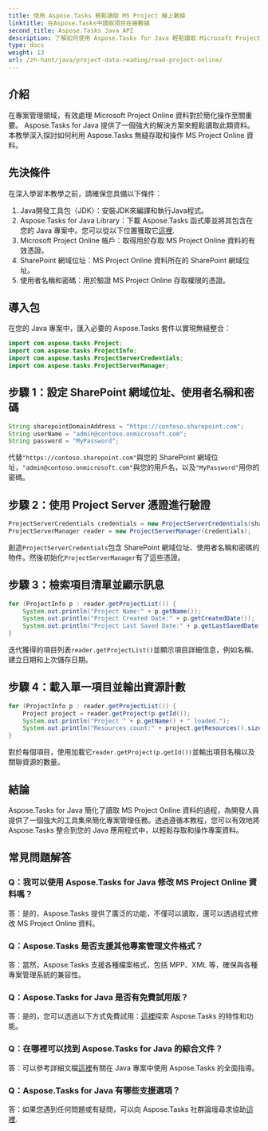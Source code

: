 ```yaml
---
title: 使用 Aspose.Tasks 輕鬆讀取 MS Project 線上數據
linktitle: 在Aspose.Tasks中讀取項目在線數據
second_title: Aspose.Tasks Java API
description: 了解如何使用 Aspose.Tasks for Java 輕鬆讀取 Microsoft Project Online 資料。增強您的專案管理能力。
type: docs
weight: 13
url: /zh-hant/java/project-data-reading/read-project-online/
---
```

## 介紹
在專案管理領域，有效處理 Microsoft Project Online 資料對於簡化操作至關重要。 Aspose.Tasks for Java 提供了一個強大的解決方案來輕鬆讀取此類資料。本教學深入探討如何利用 Aspose.Tasks 無縫存取和操作 MS Project Online 資料。
## 先決條件
在深入學習本教學之前，請確保您具備以下條件：
1. Java開發工具包（JDK）：安裝JDK來編譯和執行Java程式。
2.  Aspose.Tasks for Java Library：下載 Aspose.Tasks 函式庫並將其包含在您的 Java 專案中。您可以從以下位置獲取它[這裡](https://releases.aspose.com/tasks/java/).
3. Microsoft Project Online 帳戶：取得用於存取 MS Project Online 資料的有效憑證。
4. SharePoint 網域位址：MS Project Online 資料所在的 SharePoint 網域位址。
5. 使用者名稱和密碼：用於驗證 MS Project Online 存取權限的憑證。
## 導入包
在您的 Java 專案中，匯入必要的 Aspose.Tasks 套件以實現無縫整合：
```java
import com.aspose.tasks.Project;
import com.aspose.tasks.ProjectInfo;
import com.aspose.tasks.ProjectServerCredentials;
import com.aspose.tasks.ProjectServerManager;
```

## 步驟 1：設定 SharePoint 網域位址、使用者名稱和密碼
```java
String sharepointDomainAddress = "https://contoso.sharepoint.com";
String userName = "admin@contoso.onmicrosoft.com";
String password = "MyPassword";
```
代替`"https://contoso.sharepoint.com"`與您的 SharePoint 網域位址，`"admin@contoso.onmicrosoft.com"`與您的用戶名，以及`"MyPassword"`用你的密碼。
## 步驟 2：使用 Project Server 憑證進行驗證
```java
ProjectServerCredentials credentials = new ProjectServerCredentials(sharepointDomainAddress, userName, password);
ProjectServerManager reader = new ProjectServerManager(credentials);
```
創造`ProjectServerCredentials`包含 SharePoint 網域位址、使用者名稱和密碼的物件。然後初始化`ProjectServerManager`有了這些憑證。
## 步驟 3：檢索項目清單並顯示訊息
```java
for (ProjectInfo p : reader.getProjectList()) {
    System.out.println("Project Name:" + p.getName());
    System.out.println("Project Created Date:" + p.getCreatedDate());
    System.out.println("Project Last Saved Date:" + p.getLastSavedDate());
}
```
迭代獲得的項目列表`reader.getProjectList()`並顯示項目詳細信息，例如名稱、建立日期和上次儲存日期。
## 步驟 4：載入單一項目並輸出資源計數
```java
for (ProjectInfo p : reader.getProjectList()) {
    Project project = reader.getProject(p.getId());
    System.out.println("Project " + p.getName() + " loaded.");
    System.out.println("Resources count:" + project.getResources().size());
}
```
對於每個項目，使用加載它`reader.getProject(p.getId())`並輸出項目名稱以及關聯資源的數量。

## 結論
Aspose.Tasks for Java 簡化了讀取 MS Project Online 資料的過程，為開發人員提供了一個強大的工具集來簡化專案管理任務。透過遵循本教程，您可以有效地將 Aspose.Tasks 整合到您的 Java 應用程式中，以輕鬆存取和操作專案資料。
## 常見問題解答
### Q：我可以使用 Aspose.Tasks for Java 修改 MS Project Online 資料嗎？
答：是的，Aspose.Tasks 提供了廣泛的功能，不僅可以讀取，還可以透過程式修改 MS Project Online 資料。
### Q：Aspose.Tasks 是否支援其他專案管理文件格式？
答：當然，Aspose.Tasks 支援各種檔案格式，包括 MPP、XML 等，確保與各種專案管理系統的兼容性。
### Q：Aspose.Tasks for Java 是否有免費試用版？
答：是的，您可以透過以下方式免費試用：[這裡](https://releases.aspose.com/)探索 Aspose.Tasks 的特性和功能。
### Q：在哪裡可以找到 Aspose.Tasks for Java 的綜合文件？
答：可以參考詳細文檔[這裡](https://reference.aspose.com/tasks/java/)有關在 Java 專案中使用 Aspose.Tasks 的全面指導。
### Q：Aspose.Tasks for Java 有哪些支援選項？
答：如果您遇到任何問題或有疑問，可以向 Aspose.Tasks 社群論壇尋求協助[這裡](https://forum.aspose.com/c/tasks/15).
